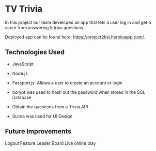 # TV Trivia

In this project our team developed an app that lets a user log in and get a score from answering 5 triva questions. 

Deployed app can be found here: https://project2kst.herokuapp.com/.

## Technologies Used

- JavaScript

- Node.js

- Passport.js: Allows a user to create an account or login

- bcrypt was used to hash out the password when stored in the SQL Database

- Obtain the questions from a Trivia API

- Bulma was used for UI Design

## Future Improvements

Logout Feature
Leader Board
Live online play
